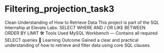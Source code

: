 # Filtering_projection_task3
Clean Understanding of How to Retrieve Data This project is part of the SQL Internship at Elevate Labs.   SELECT WHERE AND / OR LIKE BETWEEN ORDER BY LIMIT 🛠 Tools Used  MySQL Workbench  — Contains all required SELECT queries 🧠 Learning Outcome Gained a clear and practical understanding of how to retrieve and filter data using core SQL clauses. 
